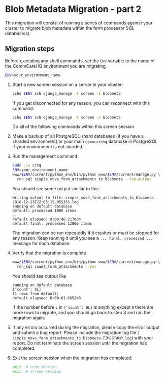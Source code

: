 # Blob Metadata Migration - part 2

This migration will consist of running a series of commands against your cluster
to migrate blob metadata within the form processor SQL database(s).

## Migration steps

Before executing any shell commands, set the `ENV` variable to the name of the
CommCareHQ environment you are migrating.

```sh
ENV=your_environment_name
```

1. Start a new screen session on a server in your cluster:

   ```sh
   cchq $ENV ssh django_manage -t screen -S blobmeta
   ```

   If you get disconnected for any reason, you can reconnect with this command:

   ```sh
   cchq $ENV ssh django_manage -t screen -x blobmeta
   ```

   Do all of the following commands within this screen session

2. Make a backup of all PostgreSQL shard databases (if you have a sharded
   environment) or your main `commcarehq` database in PostgreSQL if your
   environment is not sharded.

3. Run the management command

   ```sh
   sudo -iu cchq
   ENV=your_environment_name
   www/$ENV/current/python_env/bin/python www/$ENV/current/manage.py \
     run_sql simple_move_form_attachments_to_blobmeta --log-output
   ```

   You should see some output similar to this:

   ```
   writing output to file: simple_move_form_attachments_to_blobmeta-2018-12-13T22:05:15.955355.log
   running on default database
   default: processed 1000 items
   ...
   default elapsed: 0:00:46.217034
   default final: processed 12000 items
   ```

   The migration can be run repeatedly if it crashes or must be stopped for any
   reason. Keep running it until you see a `... final: processed ...` message
   for each database.

4. Verify that the migration is complete

   ```sh
   www/$ENV/current/python_env/bin/python www/$ENV/current/manage.py \
     run_sql count_form_attachments --yes
   ```

   You should see output like

   ```
   running on default database
   {'count': 0L}
   (1 rows from default)
   default elapsed: 0:00:01.665248
   ```

   If the number before `L` in `{'count': 0L}` is anything except `0` there
   are more rows to migrate, and you should go back to step 3 and run the
   migration again.

5. If any errors occurred during the migration, please copy the error output
   and submit a bug report. Please include the migration log file (
   `simple_move_form_attachments_to_blobmeta-TIMESTAMP.log`) with your report.
   Do not terminate the screen session until the migration has completed.

6. Exit the screen session when the migration has completed:

   ```sh
   exit  # cchq session
   exit  # screen session
   ```
